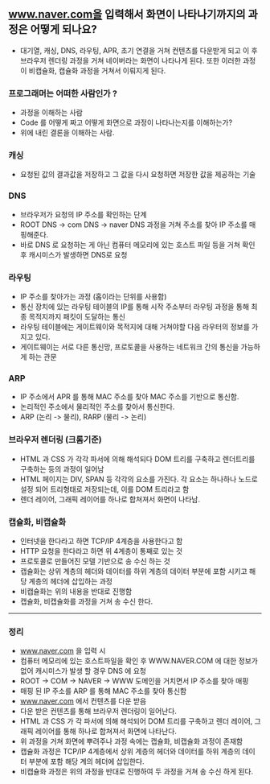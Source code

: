 ## www.naver.com을 입력해서 화면이 나타나기까지의 과정은 어떻게 되나요?
 - 대기열, 캐싱, DNS, 라우팅, APR, 초기 연결을 거쳐 컨텐츠를 다운받게 되고 이 후 브라우저 렌더링 과정을 거쳐 네이버라는 화면이 나타나게 된다. 또한 이러한 과정이 비캡슐화, 캡슐화 과정을 거쳐서 이뤄지게 된다.

### 프로그래머는 어떠한 사람인가 ?
 - 과정을 이해하는 사람
 - Code 를 어떻게 짜고 어떻게 화면으로 과정이 나타나는지를 이해하는가?
 - 위에 내린 결론을 이해하는 사람.
 
### 캐싱
 - 요청된 값의 결과값을 저장하고 그 값을 다시 요청하면 저장한 값을 제공하는 기술

### DNS
 - 브라우저가 요청의 IP 주소를 확인하는 단계
 - ROOT DNS -> com DNS -> naver DNS 과정을 거쳐 주소를 찾아 IP 주소를 매핑해준다.
 - 바로 DNS 로 요청하는 게 아닌 컴퓨터 메모리에 있는 호스트 파일 등을 거쳐 확인 후 캐시미스가 발생하면 DNS로 요청

### 라우팅
 - IP 주소를 찾아가는 과정 (홉이라는 단위를 사용함)
 - 통신 장치에 있는 라우팅 테이블의 IP를 통해 시작 주소부터 라우팅 과정을 통해 최종 목적지까지 패킷이 도달하는 통신
 - 라우팅 테이블에는 게이트웨이와 목적지에 대해 거쳐야할 다음 라우터의 정보를 가지고 있다.
 - 게이트웨이는 서로 다른 통신망, 프로토콜을 사용하는 네트워크 간의 통신을 가능하게 하는 관문

### ARP
 - IP 주소에서 APR 를 통해 MAC 주소를 찾아 MAC 주소를 기반으로 통신함.
 - 논리적인 주소에서 물리적인 주소를 찾아서 통신한다.
 - ARP (논리 -> 물리), RARP (물리 -> 논리)

### 브라우저 렌더링 (크롬기준)
 - HTML 과 CSS 가 각각 파서에 의해 해석되다 DOM 트리를 구축하고 렌더트리를 구축하는 등의 과정이 일어남
 - HTML 페이지는 DIV, SPAN 등 각각의 요소를 가진다. 각 요소는 하나하나 노드로 설정 되어 트리형태로 저장되는데, 이를 DOM 트리라고 함
 - 렌더 레이어, 그래픽 레이어를 하나로 합쳐져서 화면이 나타남.

### 캡슐화, 비캡슐화
 - 인터넷을 한다라고 하면 TCP/IP 4계층을 사용한다고 함
 - HTTP 요청을 한다라고 하면 위 4계층이 통째로 있는 것
 - 프로토콜로 만들어진 모델 기반으로 송 수신 하는 것
 - 캡슐화는 상위 계층의 헤더와 데이터를 하위 계층의 데이터 부분에 포함 시키고 해당 계층의 헤더에 삽입하는 과정
 - 비캡슐화는 위의 내용을 반대로 진행함
 - 캡슐화, 비캡슐화를 과정을 거쳐 송 수신 한다.

---
### 정리
 - www.naver.com 을 입력 시
 - 컴퓨터 메모리에 있는 호스트파일을 확인 후 WWW.NAVER.COM 에 대한 정보가 없어 캐시미스가 발생 할 경우 DNS 에 요청
 - ROOT -> COM -> NAVER -> WWW 도메인을 거치면서 IP 주소를 찾아 매핑
 - 매핑 된 IP 주소를 ARP 를 통해 MAC 주소를 찾아 통신함
 - www.naver.com 에서 컨텐츠를 다운 받음
 - 다운 받은 컨텐츠를 통해 브라우저 렌더링이 일어난다.
 - HTML 과 CSS 가 각 파서에 의해 해석되어 DOM 트리를 구축하고 렌더 레이어, 그래픽 레이어를 통해 하나로 합쳐져서 화면에 나타난다.
 - 위 과정을 거쳐 화면에 뿌려주나 과정 속에는 캡슐화, 비캡슐화 과정이 존재함
 - 캡슐화 과정은 TCP/IP 4계층에서 상위 계층의 헤더와 데이터를 하위 계층의 데이터 부분에 포함 해당 계의 헤더에 삽입한다.
 - 비캡슐화 과정은 위의 과정을 반대로 진행하여 두 과정을 거쳐 송 수신 하게 된다.